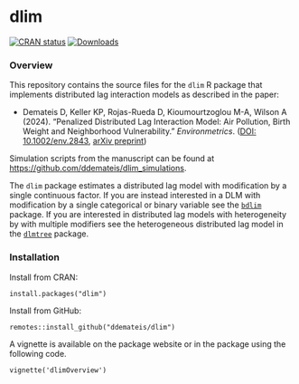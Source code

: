 # dlim

[![CRAN status](https://www.r-pkg.org/badges/version/dlim)](https://CRAN.R-project.org/package=dlim)
[![Downloads](https://cranlogs.r-pkg.org/badges/dlim)](https://cran.rstudio.com/package=dlim)


### Overview


This repository contains the source files for the ```dlim``` R package that implements distributed lag interaction models as described in the paper:

* Demateis D, Keller KP, Rojas-Rueda D, Kioumourtzoglou M-A, Wilson A (2024). “Penalized Distributed Lag Interaction Model: Air Pollution, Birth Weight and Neighborhood Vulnerability.” _Environmetrics_. ([DOI: 10.1002/env.2843](https://doi.org/10.1002/env.2843),
[arXiv preprint](https://arxiv.org/abs/2401.02939))

Simulation scripts from the manuscript can be found at https://github.com/ddemateis/dlim_simulations.
 
The ```dlim``` package estimates a distributed lag model with modification by a single continuous factor. If you are instead interested in a DLM with modification by a single categorical or binary variable see the [```bdlim```](https://anderwilson.github.io/bdlim/) package. If you are interested in distributed lag models with heterogeneity by with multiple modifiers see the heterogeneous distributed lag model in the [```dlmtree```](https://danielmork.github.io/dlmtree/) package.


### Installation


Install from CRAN:
```
install.packages("dlim")
```

Install from GitHub:
```
remotes::install_github("ddemateis/dlim")
```

A vignette is available on the package website or in the package using the following code.
```
vignette('dlimOverview')
```


